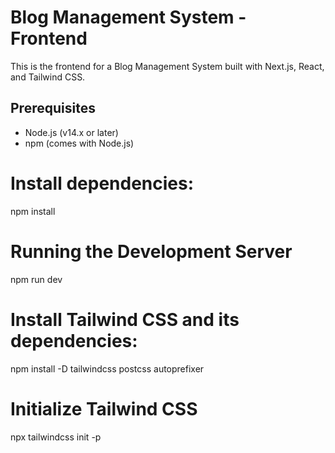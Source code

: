 # Blog Management System - Frontend

This is the frontend for a Blog Management System built with Next.js, React, and Tailwind CSS.

## Prerequisites

- Node.js (v14.x or later)
- npm (comes with Node.js)


# Install dependencies:
npm install



# Running the Development Server
npm run dev



# Install Tailwind CSS and its dependencies:
npm install -D tailwindcss postcss autoprefixer

# Initialize Tailwind CSS
npx tailwindcss init -p